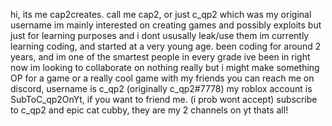 hi, its me cap2creates. call me cap2, or just c_qp2 which was my original username
im mainly interested on creating games and possibly exploits but just for learning purposes and i dont ususally leak/use them
im currently learning coding, and started at a very young age. been coding for around 2 years, and im one of the smartest people in every grade ive been in
right now im looking to collaborate on nothing really but i might make something OP for a game or a really cool game with my friends
you can reach me on discord, username is c_qp2 (originally c_qp2#7778)
my roblox account is SubToC_qp2OnYt, if you want to friend me. (i prob wont accept)
subscribe to c_qp2 and epic cat cubby, they are my 2 channels on yt
thats all!
